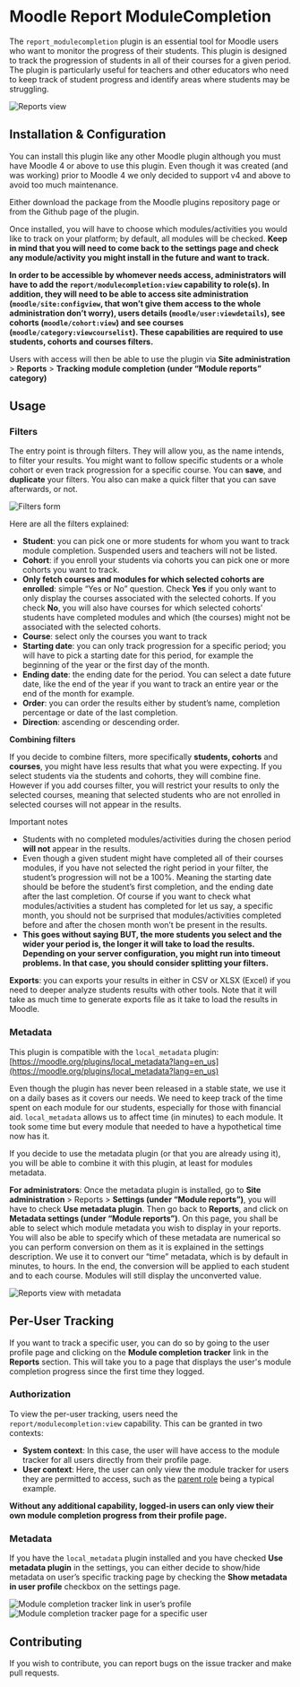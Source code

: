 # Moodle Report ModuleCompletion

The `report_modulecompletion` plugin is an essential tool for Moodle users who want to monitor the progress of their students. This plugin is designed to track the progression of students in all of their courses for a given period. The plugin is particularly useful for teachers and other educators who need to keep track of student progress and identify areas where students may be struggling.

![Reports view](screenshots/reports_view.png)

## Installation & Configuration

You can install this plugin like any other Moodle plugin although you must have Moodle 4 or above to use this plugin. Even though it was created (and was working) prior to Moodle 4 we only decided to support v4 and above to avoid too much maintenance.

Either download the package from the Moodle plugins repository page or from the Github page of the plugin.

Once installed, you will have to choose which modules/activities you would like to track on your platform; by default, all modules will be checked. **Keep in mind that you will need to come back to the settings page and check any module/activity you might install in the future and want to track.**

**In order to be accessible by whomever needs access, administrators will have to add the `report/modulecompletion:view` capability to role(s). In addition, they will need to be able to access site administration (`moodle/site:configview`, that won’t give them access to the whole administration don’t worry), users details (`moodle/user:viewdetails`), see cohorts (`moodle/cohort:view`) and see courses (`moodle/category:viewcourselist`). These capabilities are required to use students, cohorts and courses filters.**


Users with access will then be able to use the plugin via **Site administration** > **Reports** > **Tracking module completion (under “Module reports” category)**

## Usage

### Filters

The entry point is through filters. They will allow you, as the name intends, to filter your results. You might want to follow specific students or a whole cohort or even track progression for a specific course. You can **save**, and **duplicate** your filters. You also can make a quick filter that you can save afterwards, or not.

![Filters form](screenshots/filters_form.png)

Here are all the filters explained:

- **Student**: you can pick one or more students for whom you want to track module completion. Suspended users and teachers will not be listed.
- **Cohort**: if you enroll your students via cohorts you can pick one or more cohorts you want to track.
- **Only fetch courses and modules for which selected cohorts are enrolled**: simple “Yes or No” question. Check **Yes** if you only want to only display the courses associated with the selected cohorts. If you check **No**, you will also have courses for which selected cohorts’ students have completed modules and which (the courses) might not be associated with the selected cohorts.
- **Course**: select only the courses you want to track
- **Starting date**: you can only track progression for a specific period; you will have to pick a starting date for this period, for example the beginning of the year or the first day of the month.
- **Ending date**: the ending date for the period. You can select a date future date, like the end of the year if you want to track an entire year or the end of the month for example.
- **Order**: you can order the results either by student’s name, completion percentage or date of the last completion.
- **Direction**: ascending or descending order.

**Combining filters**

If you decide to combine filters, more specifically **students, cohorts** and **courses**, you might have less results that what you were expecting. If you select students via the students and cohorts, they will combine fine. However if you add courses filter, you will restrict your results to only the selected courses, meaning that selected students who are not enrolled in selected courses will not appear in the results.

Important notes

- Students with no completed modules/activities during the chosen period **will not** appear in the results.
- Even though a given student might have completed all of their courses modules, if you have not selected the right period in your filter, the student’s progression will not be a 100%. Meaning the starting date should be before the student’s first completion, and the ending date after the last completion. Of course if you want to check what modules/activities a student has completed for let us say, a specific month, you should not be surprised that modules/activities completed before and after the chosen month won’t be present in the results.
- **This goes without saying BUT, the more students you select and the wider your period is, the longer it will take to load the results. Depending on your server configuration, you might run into timeout problems. In that case, you should consider splitting your filters.**

**Exports**: you can exports your results in either in CSV or XLSX (Excel) if you need to deeper analyze students results with other tools. Note that it will take as much time to generate exports file as it take to load the results in Moodle.

### Metadata

This plugin is compatible with the `local_metadata` plugin: [https://moodle.org/plugins/local_metadata?lang=en_us](https://moodle.org/plugins/local_metadata?lang=en_us)

Even though the plugin has never been released in a stable state, we use it on a daily bases as it covers our needs. We need to keep track of the time spent on each module for our students, especially for those with financial aid. `local_metadata` allows us to affect time (in minutes) to each module. It took some time but every module that needed to have a hypothetical time now has it.

If you decide to use the metadata plugin (or that you are already using it), you will be able to combine it with this plugin, at least for modules metadata.

**For administrators**: Once the metadata plugin is installed, go to **Site administration** > Reports > **Settings (under “Module reports”)**, you will have to check **Use metadata plugin**.
Then go back to **Reports**, and click on **Metadata settings (under “Module reports”)**. On this page, you shall be able to select which module metadata you wish to display in your reports.
You will also be able to specify which of these metadata are numerical so you can perform conversion on them as it is explained in the settings description. We use it to convert our “time” metadata, which is by default in minutes, to hours. In the end, the conversion will be applied to each student and to each course. Modules will still display the unconverted value.

![Reports view with metadata](screenshots/reports_metadata.png)

## Per-User Tracking

If you want to track a specific user, you can do so by going to the user profile page and clicking on the **Module completion tracker** link in the **Reports** section. This will take you to a page that displays the user's module completion progress since the first time they logged.

### Authorization

To view the per-user tracking, users need the `report/modulecompletion:view` capability. This can be granted in two contexts:
- **System context**: In this case, the user will have access to the module tracker for all users directly from their profile page.
- **User context**: Here, the user can only view the module tracker for users they are permitted to access, such as the [parent role](https://docs.moodle.org/500/en/Parent_role) being a typical example.

**Without any additional capability, logged-in users can only view their own module completion progress from their profile page.**

### Metadata
If you have the `local_metadata` plugin installed and you have checked **Use metadata plugin** in the settings, you can either decide to show/hide metadata on user’s specific tracking page by checking the **Show metadata in user profile** checkbox on the settings page.

![Module completion tracker link in user’s profile](screenshots/profile_page.png)
![Module completion tracker page for a specific user](screenshots/user_reports.png)

## Contributing

If you wish to contribute, you can report bugs on the issue tracker and make pull requests.
